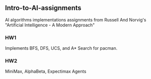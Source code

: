 ## Intro-to-AI-assignments
AI algorithms implementations assignments from Russell And Norvig's "Artificial Intelligence - A Modern Approach"  

### HW1
Implements BFS, DFS, UCS, and A\* Search for pacman.

### HW2
MiniMax, AlphaBeta, Expectimax Agents
